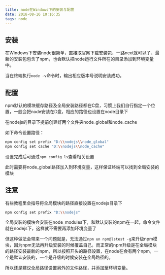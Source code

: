 ```yaml
---
title: node在Windows下的安装与配置
date: 2018-08-16 10:16:35
tags: node
---
```

## 安装

在Windows下安装node很简单，直接取官网下载安装包，一路next就可以了，最新的安装包包含了npm，也会默认把node运行文件所在的目录添加到环境变量中。  

当在终端执行`node -v`命令时，输出相应版本号说明安装成功。  

## 配置

npm默认的模块缓存路径及全局安装路径都在C盘，习惯上我们自行指定一个位置，一般会把node安装在D盘，相应的路径也设置在node目录下  

在nodejs的目录下提前创建好两个文件夹node_global和node_cache

如下命令设置路径：
```bash
npm config set prefix "D:\\nodejs\\node_global"
npm config set cache "D:\\nodejs\\node_cache"
```

设置完成后可通过`npm config ls`查看相关设置

此时需要将node_global路径加入到环境变量，这样保证终端可以找到全局安装的模块

## 注意

有些教程里会指导将全局模块的路径直接设置在nodejs目录下  
```bash
npm config set prefix "D:\\nodejs"
```
全局安装的模块会安装在node_modules下，和默认安装的npm在一起，命令文件就在nodejs下，这样就不需要再添加环境变量了  

但这种做法会带来一个问题就是，无法通过`npm un npm@lstest -g`来升级npm模块，因为npm无法再升级安装的时候覆盖自己，而正常的npm升级是在全局模块的路径安装最新的npm，所以按照开头的路径设置，在node在会有两个npm，一个是默认安装的，一个是升级的时候安装在全局路径的。

所以还是建议全局路径设置另外的文件路径，并添加至环境变量。
